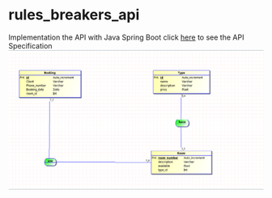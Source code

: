 # rules_breakers_api
Implementation the API with Java Spring Boot
click [here](https://petstore.swagger.io/?url=https://raw.githubusercontent.com/Rules-Breakers-Team/rules_breakers_api/main/docs/NHotel.yml) to see the API Specification 
![MCD](https://github.com/Rules-Breakers-Team/rules_breakers_api/blob/main/docs/Screenshot%20from%202022-09-01%2015-33-29.png?raw=true)
